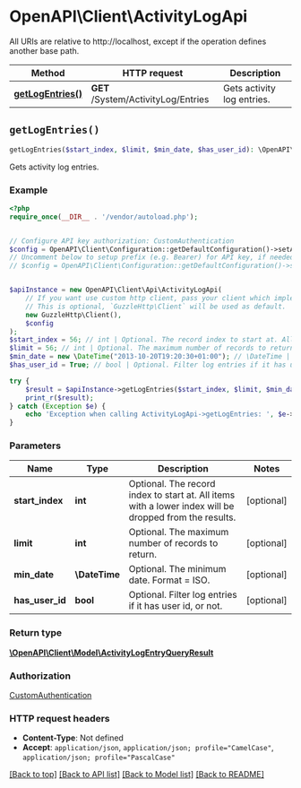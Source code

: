 # OpenAPI\Client\ActivityLogApi

All URIs are relative to http://localhost, except if the operation defines another base path.

| Method | HTTP request | Description |
| ------------- | ------------- | ------------- |
| [**getLogEntries()**](ActivityLogApi.md#getLogEntries) | **GET** /System/ActivityLog/Entries | Gets activity log entries. |


## `getLogEntries()`

```php
getLogEntries($start_index, $limit, $min_date, $has_user_id): \OpenAPI\Client\Model\ActivityLogEntryQueryResult
```

Gets activity log entries.

### Example

```php
<?php
require_once(__DIR__ . '/vendor/autoload.php');


// Configure API key authorization: CustomAuthentication
$config = OpenAPI\Client\Configuration::getDefaultConfiguration()->setApiKey('X-Emby-Token', 'YOUR_API_KEY');
// Uncomment below to setup prefix (e.g. Bearer) for API key, if needed
// $config = OpenAPI\Client\Configuration::getDefaultConfiguration()->setApiKeyPrefix('X-Emby-Token', 'Bearer');


$apiInstance = new OpenAPI\Client\Api\ActivityLogApi(
    // If you want use custom http client, pass your client which implements `GuzzleHttp\ClientInterface`.
    // This is optional, `GuzzleHttp\Client` will be used as default.
    new GuzzleHttp\Client(),
    $config
);
$start_index = 56; // int | Optional. The record index to start at. All items with a lower index will be dropped from the results.
$limit = 56; // int | Optional. The maximum number of records to return.
$min_date = new \DateTime("2013-10-20T19:20:30+01:00"); // \DateTime | Optional. The minimum date. Format = ISO.
$has_user_id = True; // bool | Optional. Filter log entries if it has user id, or not.

try {
    $result = $apiInstance->getLogEntries($start_index, $limit, $min_date, $has_user_id);
    print_r($result);
} catch (Exception $e) {
    echo 'Exception when calling ActivityLogApi->getLogEntries: ', $e->getMessage(), PHP_EOL;
}
```

### Parameters

| Name | Type | Description  | Notes |
| ------------- | ------------- | ------------- | ------------- |
| **start_index** | **int**| Optional. The record index to start at. All items with a lower index will be dropped from the results. | [optional] |
| **limit** | **int**| Optional. The maximum number of records to return. | [optional] |
| **min_date** | **\DateTime**| Optional. The minimum date. Format &#x3D; ISO. | [optional] |
| **has_user_id** | **bool**| Optional. Filter log entries if it has user id, or not. | [optional] |

### Return type

[**\OpenAPI\Client\Model\ActivityLogEntryQueryResult**](../Model/ActivityLogEntryQueryResult.md)

### Authorization

[CustomAuthentication](../../README.md#CustomAuthentication)

### HTTP request headers

- **Content-Type**: Not defined
- **Accept**: `application/json`, `application/json; profile="CamelCase"`, `application/json; profile="PascalCase"`

[[Back to top]](#) [[Back to API list]](../../README.md#endpoints)
[[Back to Model list]](../../README.md#models)
[[Back to README]](../../README.md)
